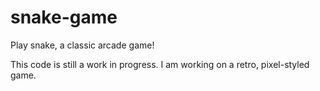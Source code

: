# snake-game
Play snake, a classic arcade game!

This code is still a work in progress. I am working on a retro, pixel-styled game.
 
